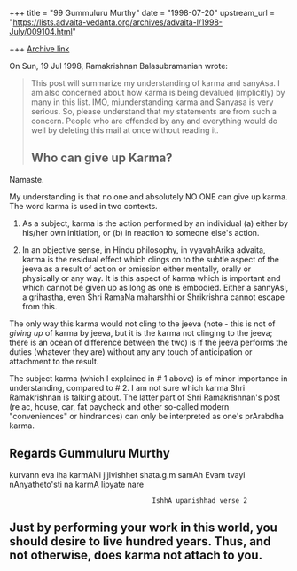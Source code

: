 +++
title = "99 Gummuluru Murthy"
date = "1998-07-20"
upstream_url = "https://lists.advaita-vedanta.org/archives/advaita-l/1998-July/009104.html"

+++
[Archive link](https://lists.advaita-vedanta.org/archives/advaita-l/1998-July/009104.html)

On Sun, 19 Jul 1998, Ramakrishnan Balasubramanian wrote:

>
> This post will summarize my understanding of karma and sanyAsa. I am
> also concerned about how karma is being devalued (implicitly) by many in
> this list. IMO, miunderstanding karma and Sanyasa is very serious. So,
> please understand that my statements are from such a concern. People who
> are offended by any and everything would do well by deleting this mail
> at once without reading it.
>
> Who can give up Karma?
> -----------------------
>

Namaste.

My understanding is that no one and absolutely NO ONE can give up karma.
The word karma is used in two contexts.

1. As a subject, karma is the action performed by an individual (a) either
by his/her own initiation, or (b) in reaction to someone else's action.

2. In an objective sense, in Hindu philosophy, in vyavahArika advaita,
karma is the residual effect which clings on to the subtle aspect of the
jeeva as a result of action or omission either mentally, orally or
physically or any way. It is this aspect of karma which is important
and which cannot be given up as long as one is embodied. Either a
sannyAsi, a grihastha, even Shri RamaNa maharshhi or Shrikrishna
cannot escape from this.

The only way this karma would not cling to the jeeva (note - this is
not of *giving up* of karma by jeeva, but it is the karma not clinging
to the jeeva; there is an ocean of difference between the two) is if
the jeeva performs the duties (whatever they are) without any any touch
of anticipation or attachment to the result.

The subject karma (which I explained in # 1 above) is of minor importance
in understanding, compared to # 2. I am not sure which karma Shri
Ramakrishnan is talking about. The latter part of Shri Ramakrishnan's post
(re ac, house, car, fat paycheck and other so-called modern "conveniences"
or hindrances) can only be interpreted as one's prArabdha karma.

Regards
Gummuluru Murthy
------------------------------------------------------------------------
kurvann eva iha karmANi jijIvishhet shata.g.m samAh
Evam tvayi nAnyatheto'sti na karmA lipyate nare

                                        IshhA upanishhad verse 2

Just by performing your work in this world, you should desire to live
hundred years. Thus, and not otherwise, does karma not attach to you.
------------------------------------------------------------------------

